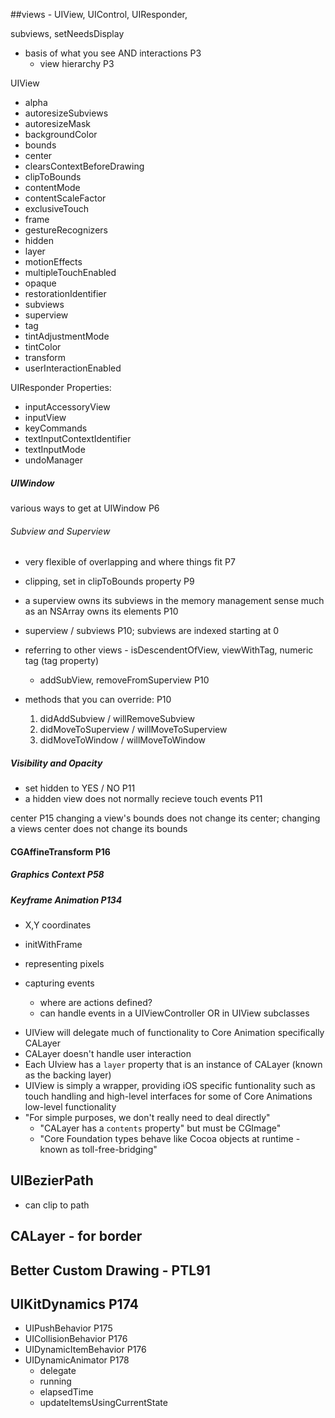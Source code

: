 
##views - UIView, UIControl, UIResponder, 


   subviews, setNeedsDisplay

  * basis of what you see AND interactions P3
    * view hierarchy P3

UIView 

* alpha
* autoresizeSubviews
* autoresizeMask
* backgroundColor
* bounds
* center
* clearsContextBeforeDrawing
* clipToBounds
* contentMode
* contentScaleFactor
* exclusiveTouch
* frame
* gestureRecognizers
* hidden
* layer
* motionEffects
* multipleTouchEnabled
* opaque
* restorationIdentifier
* subviews
* superview
* tag
* tintAdjustmentMode
* tintColor
* transform
* userInteractionEnabled

UIResponder
Properties:

* inputAccessoryView
* inputView
* keyCommands
* textInputContextIdentifier
* textInputMode
* undoManager

##### UIWindow
various ways to get at UIWindow P6

###### Subview and Superview
* very flexible of overlapping and where things fit P7
* clipping, set in clipToBounds property P9
* a superview owns its subviews in the memory management sense much as an NSArray owns its elements P10

* superview / subviews P10; subviews are indexed starting at 0
* referring to other views - isDescendentOfView, viewWithTag, numeric tag (tag property)
  * addSubView, removeFromSuperview P10
   
* methods that you can override: P10
   1. didAddSubview / willRemoveSubview
   2. didMoveToSuperview / willMoveToSuperview
   3. didMoveToWindow / willMoveToWindow


##### Visibility and Opacity
  * set hidden to YES / NO P11
  * a hidden view does not normally recieve touch events P11
    
 center P15
 changing a view's bounds does not change its center; changing a views center does not change its bounds
 
#### CGAffineTransform P16

##### Graphics Context P58

##### Keyframe Animation P134

  * X,Y coordinates
  * initWithFrame

  * representing pixels
  * capturing events
     - where are actions defined?
     - can handle events in a UIViewController OR in UIView subclasses

  - UIView will delegate much of functionality to Core Animation specifically CALayer
  - CALayer doesn't handle user interaction
  - Each UIview has a `layer` property that is an instance of CALayer (known as the backing layer)
  - UIView is simply a wrapper, providing iOS specific funtionality such as touch handling and high-level interfaces for some of Core Animations low-level functionality
  - "For simple purposes, we don't really need to deal directly"
      - "CALayer has a `contents` property" but must be CGImage"
      - "Core Foundation types behave like Cocoa objects at runtime - known as toll-free-bridging"


## UIBezierPath
   - can clip to path

## CALayer - for border

## Better Custom Drawing - PTL91   


## UIKitDynamics P174
* UIPushBehavior P175
* UICollisionBehavior P176
* UIDynamicItemBehavior P176
* UIDynamicAnimator P178
   * delegate
   * running 
   * elapsedTime 
   * updateItemsUsingCurrentState
   
 

